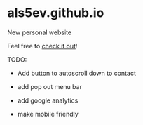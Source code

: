 # als5ev.github.io
New personal website 

Feel free to [check it out](https://als5ev.github.io)!

TODO:

- Add button to autoscroll down to contact

- add pop out menu bar

- add google analytics

- make mobile friendly
